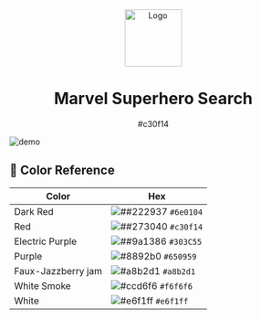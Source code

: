 <div align="center">
  <img alt="Logo" src="https://i.ibb.co/4Mf47Tv/nemanja-Logo.png" width="100" />
</div>
<h1 align="center">
Marvel Superhero Search
</h1>
<p align="center">
  #c30f14
</p>

![demo](https://i.ibb.co/ZGY9SZS/Marvel-App.png)

## 🎨 Color Reference

| Color          | Hex                                                                |
| -------------- | ------------------------------------------------------------------ |
| Dark Red         | ![##222937](https://via.placeholder.com/10/0a192f?text=+) `#6e0104` |
| Red              | ![##273040](https://via.placeholder.com/10/0a192f?text=+) `#c30f14` |
| Electric Purple    | ![##9a1386](https://via.placeholder.com/10/303C55?text=+) `#303C55` |
| Purple             | ![#8892b0](https://via.placeholder.com/10/8892b0?text=+) `#650959`  |
| Faux-Jazzberry jam | ![#a8b2d1](https://via.placeholder.com/10/a8b2d1?text=+) `#a8b2d1`  |
| White Smoke        | ![#ccd6f6](https://via.placeholder.com/10/ccd6f6?text=+) `#f6f6f6`  |
| White              | ![#e6f1ff](https://via.placeholder.com/10/e6f1ff?text=+) `#e6f1ff`  |
